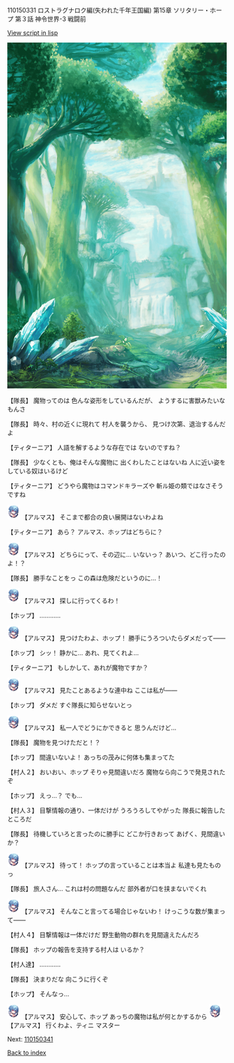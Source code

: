 110150331 ロストラグナロク編(失われた千年王国編) 第15章 ソリタリー・ホープ 第３話 神令世界-3 戦闘前

[View script in lisp](../scripts/110150331.txt)

![forest.png](../images/backgrounds/forest.png)

【隊長】
魔物ってのは
色んな姿形をしているんだが、
ようするに害獣みたいなもんさ

【隊長】
時々、村の近くに現れて
村人を襲うから、
見つけ次第、退治するんだよ

【ティターニア】
人語を解するような存在では
ないのですね？

【隊長】
少なくとも、俺はそんな魔物に
出くわしたことはないね
人に近い姿をしている奴はいるけど

【ティターニア】
どうやら魔物はコマンドキラーズや
斬ル姫の類ではなさそうですね

<img src="../images/units/3103811.png" alt="3103811.png" height="34"/>
【アルマス】
そこまで都合の良い展開はないわよね

【ティターニア】
あら？
アルマス、ホップはどちらに？

<img src="../images/units/3103811.png" alt="3103811.png" height="34"/>
【アルマス】
どちらにって、その辺に…
いないっ？
あいつ、どこ行ったのよ！？

【隊長】
勝手なことをっ
この森は危険だというのに…！

<img src="../images/units/3103811.png" alt="3103811.png" height="34"/>
【アルマス】
探しに行ってくるわ！

【ホップ】
…………

<img src="../images/units/3103811.png" alt="3103811.png" height="34"/>
【アルマス】
見つけたわよ、ホップ！
勝手にうろついたらダメだって――

【ホップ】
シッ！
静かに…
あれ、見てくれよ…

【ティターニア】
もしかして、あれが魔物ですか？

<img src="../images/units/3103811.png" alt="3103811.png" height="34"/>
【アルマス】
見たことあるような連中ね
ここは私が――

【ホップ】
ダメだ
すぐ隊長に知らせないとっ

<img src="../images/units/3103811.png" alt="3103811.png" height="34"/>
【アルマス】
私一人でどうにかできると
思うんだけど…

【隊長】
魔物を見つけただと！？

【ホップ】
間違いないよ！
あっちの茂みに何体も集まってた

【村人２】
おいおい、ホップ
そりゃ見間違いだろ
魔物なら向こうで発見されたぞ

【ホップ】
えっ…？
でも…

【村人３】
目撃情報の通り、一体だけが
うろうろしてやがった
隊長に報告したところだ

【隊長】
待機していろと言ったのに勝手に
どこか行きおって
あげく、見間違いか？

<img src="../images/units/3103811.png" alt="3103811.png" height="34"/>
【アルマス】
待って！
ホップの言っていることは本当よ
私達も見たものっ

【隊長】
旅人さん…
これは村の問題なんだ
部外者が口を挟まないでくれ

<img src="../images/units/3103811.png" alt="3103811.png" height="34"/>
【アルマス】
そんなこと言ってる場合じゃないわ！
けっこうな数が集まって――

【村人４】
目撃情報は一体だけだ
野生動物の群れを見間違えたんだろ

【隊長】
ホップの報告を支持する村人は
いるか？

【村人達】
…………

【隊長】
決まりだな
向こうに行くぞ

【ホップ】
そんなっ…

<img src="../images/units/3103811.png" alt="3103811.png" height="34"/>
【アルマス】
安心して、ホップ
あっちの魔物は私が何とかするから

<img src="../images/units/3103811.png" alt="3103811.png" height="34"/>
【アルマス】
行くわよ、ティニ
マスター

Next: [110150341](110150341.md)

[Back to index](index.md)
